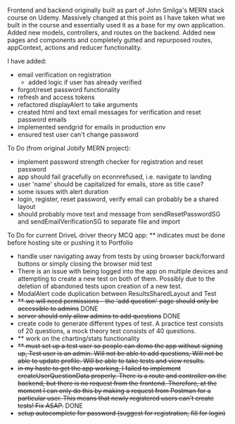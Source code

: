 Frontend and backend originally built as part of John Smilga's MERN stack course on Udemy. Massively changed at this point as I have taken what we built in the course and essentially used it as a base for my own application. Added new models, controllers, and routes on the backend. Added new pages and components and completely gutted and repurposed routes, appContext, actions and reducer functionality.

I have added:

- email verification on registration
  - added logic if user has already verified
- forgot/reset password functionality
- refresh and access tokens
- refactored displayAlert to take arguments
- created html and text email messages for verification and reset password emails
- implemented sendgrid for emails in production env
- ensured test user can't change password

To Do (from original Jobify MERN project):

- implement password strength checker for registration and reset password
- app should fail gracefully on econnrefused, i.e. navigate to landing
- user 'name' should be capitalized for emails, store as title case?
- some issues with alert duration
- login, register, reset password, verify email can probably be a shared layout
- should probably move text and message from sendResetPasswordSG and sendEmailVerificationSG to separate file and import

To Do for current DriveL driver theory MCQ app:
\*\* indicates must be done before hosting site or pushing it to Portfolio

- handle user navigating away from tests by using browser back/forward buttons or simply closing the browser mid test
- There is an issue with being logged into the app on multiple devices and attempting to create a new test on both of them. Possibly due to the deletion of abandoned tests upon creation of a new test.
- ModalAlert code duplication between ResultsSharedLayout and Test
- ~~\*\* we will need permissions - the 'add question' page should only be accessible to admins~~ DONE
- ~~server should only allow admins to add questions~~ DONE
- create code to generate different types of test. A practice test consists of 20 questions, a mock theory test consists of 40 questions.
- \*\* work on the charting/stats functionality
- ~~\*\* must set up a test user so people can demo the app without signing up, Test user is an admin. Will not be able to add questions, Will not be able to update profile. Will be able to take tests and view results.~~
- ~~in my haste to get the app working, I failed to implement createUserQuestionData properly. There is a route and controller on the backend, but there is no request from the frontend. Therefore, at the moment I can only do this by making a request from Postman for a particular user. This means that newly registered users can't create tests! Fix ASAP.~~ DONE
- ~~setup autocomplete for password (suggest for registration, fill for login)~~

